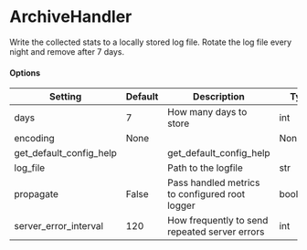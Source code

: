 <!--This file was generated from the python source
Please edit the source to make changes
-->
ArchiveHandler
=====

Write the collected stats to a locally stored log file. Rotate the log file
every night and remove after 7 days.

#### Options

Setting | Default | Description | Type
--------|---------|-------------|-----
days | 7 | How many days to store | int
encoding | None |  | NoneType
get_default_config_help |  | get_default_config_help | 
log_file |  | Path to the logfile | str
propagate | False | Pass handled metrics to configured root logger | bool
server_error_interval | 120 | How frequently to send repeated server errors | int
